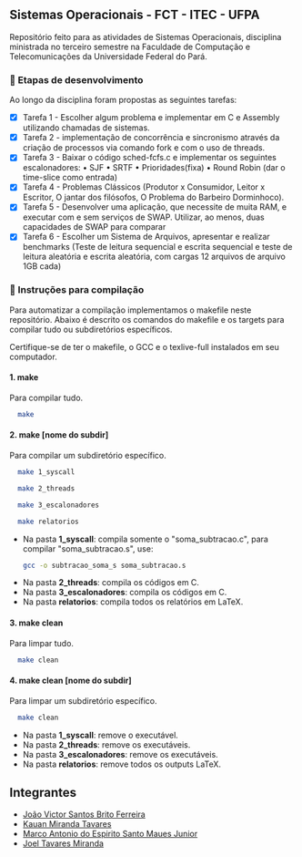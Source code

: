 ## Sistemas Operacionais - FCT - ITEC - UFPA

Repositório feito para as atividades de Sistemas Operacionais, disciplina ministrada no terceiro semestre na Faculdade de Computação e Telecomunicações da Universidade Federal do Pará.


### 🚀 Etapas de desenvolvimento

Ao longo da disciplina foram propostas as seguintes tarefas:

- [x] Tarefa 1 - Escolher algum problema e implementar em C e Assembly
utilizando chamadas de sistemas.
- [x] Tarefa 2 - implementação de concorrência e
sincronismo através da criação de processos via comando
fork e com o uso de threads.	
- [x] Tarefa 3 - Baixar o código sched-fcfs.c e implementar os seguintes
escalonadores:
• SJF
• SRTF
• Prioridades(fixa)
• Round Robin (dar o time-slice como entrada)
- [x] Tarefa 4 - Problemas Clássicos (Produtor x Consumidor, Leitor x Escritor, O jantar dos filósofos, O Problema do Barbeiro Dorminhoco).
- [x] Tarefa 5 - Desenvolver uma aplicação, que necessite de muita RAM, e executar com e sem serviços de SWAP. Utilizar, ao menos, duas capacidades de SWAP para comparar
- [x] Tarefa 6 - Escolher um Sistema de Arquivos, apresentar e realizar benchmarks (Teste de leitura sequencial e escrita sequencial e teste de leitura aleatória e escrita aleatória, com cargas 12 arquivos de  arquivo 1GB cada)  

### 🧰 Instruções para compilação 
Para automatizar a compilação implementamos o makefile neste repositório. 
Abaixo é descrito os comandos do makefile e os targets para compilar tudo ou subdiretórios específicos. 

Certifique-se de ter o makefile, o GCC e o texlive-full instalados em seu computador.
#### 1. make 
Para compilar tudo.
```sh
  make 
  ```
#### 2. make [nome do subdir]
Para compilar um subdiretório específico.
```sh
  make 1_syscall
  ```
```sh
  make 2_threads
  ```
```sh
  make 3_escalonadores
  ```
```sh
  make relatorios
  ```
* Na pasta **1_syscall**: compila somente o "soma_subtracao.c", para compilar "soma_subtracao.s", use:
  ```sh
  gcc -o subtracao_soma_s soma_subtracao.s 
  ```
* Na pasta **2_threads**: compila os códigos em C.
* Na pasta **3_escalonadores**: compila os códigos em C.
* Na pasta **relatorios**: compila todos os relatórios em LaTeX.  

#### 3. make clean 
Para limpar tudo.

```sh
  make clean
  ```
#### 4. make clean [nome do subdir]
Para limpar um subdiretório específico.

```sh
  make clean
  ```  
  
* Na pasta **1_syscall**: remove o executável.
* Na pasta **2_threads**: remove os executáveis.
* Na pasta **3_escalonadores**: remove os executáveis.
* Na pasta **relatorios**: remove todos os outputs LaTeX.
  
  


## Integrantes

- [João Victor Santos Brito Ferreira](https://github.com/jvictorferreira3301) 
- [Kauan Miranda Tavares](https://github.com/kkauanjjk)
- [Marco Antonio do Espirito Santo Maues Junior](https://github.com/Mauesjr)
- [Joel Tavares Miranda](https://github.com/JoeMiran)





 
